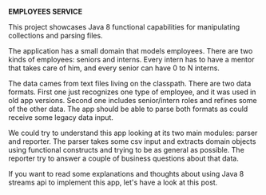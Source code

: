 **EMPLOYEES SERVICE**

This project showcases Java 8 functional capabilities for manipulating collections and parsing files. 

The application has a small domain that models employees. There are two kinds of employees: seniors and interns. Every intern has to have a mentor that takes care of him, and every senior can have 0 to N interns.

The data cames from text files living on the classpath. There are two data formats. First one just recognizes one type of employee, and it was used in old app versions. Second one includes senior/intern roles and refines some of the other data. The app should be able to parse both formats as could receive some legacy data input.

We could try to understand this app looking at its two main modules: parser and reporter. The parser takes some csv input and extracts domain objects using functional constructs and trying to be as general as possible. The reporter try to answer a couple of business questions about that data.

If you want to read some explanations and thoughts about using Java 8 streams api to implement this app, let's have a look at this post.